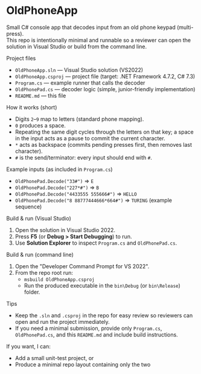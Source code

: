 # OldPhoneApp

Small C# console app that decodes input from an old phone keypad (multi-press).  
This repo is intentionally minimal and runnable so a reviewer can open the solution in Visual Studio or build from the command line.

Project files
- `OldPhoneApp.sln` — Visual Studio solution (VS2022)
- `OldPhoneApp.csproj` — project file (target: .NET Framework 4.7.2, C# 7.3)
- `Program.cs` — example runner that calls the decoder
- `OldPhonePad.cs` — decoder logic (simple, junior-friendly implementation)
- `README.md` — this file

How it works (short)
- Digits `2`–`9` map to letters (standard phone mapping).
- `0` produces a space.
- Repeating the same digit cycles through the letters on that key; a space in the input acts as a pause to commit the current character.
- `*` acts as backspace (commits pending presses first, then removes last character).
- `#` is the send/terminator: every input should end with `#`.

Example inputs (as included in `Program.cs`)
- `OldPhonePad.Decode("33#")` => `E`
- `OldPhonePad.Decode("227*#")` => `B`
- `OldPhonePad.Decode("4433555 555666#")` => `HELLO`
- `OldPhonePad.Decode("8 88777444666*664#")` => `TURING` (example sequence)

Build & run (Visual Studio)
1. Open the solution in Visual Studio 2022.
2. Press __F5__ (or __Debug > Start Debugging__) to run.
3. Use __Solution Explorer__ to inspect `Program.cs` and `OldPhonePad.cs`.

Build & run (command line)
1. Open the "Developer Command Prompt for VS 2022".
2. From the repo root run:
   - `msbuild OldPhoneApp.csproj`
   - Run the produced executable in the `bin\Debug` (or `bin\Release`) folder.

Tips
- Keep the `.sln` and `.csproj` in the repo for easy review so reviewers can open and run the project immediately.
- If you need a minimal submission, provide only `Program.cs`, `OldPhonePad.cs`, and this `README.md` and include build instructions.

If you want, I can:
- Add a small unit-test project, or
- Produce a minimal repo layout containing only the two
